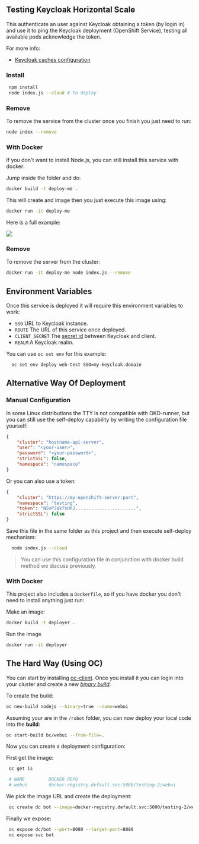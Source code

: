 ## Testing Keycloak Horizontal Scale

This authenticate an user against Keycloak obtaining a token (by login in) and use it to ping the Keycloak deployment (OpenShift Service), testing all available pods acknowledge the token.

For more info: 

- [Keycloak caches configuration](https://www.keycloak.org/docs/3.0/server_installation/topics/cache.html)


### Install

```sh
 npm install
 node index.js --cloud # To deploy
```

### Remove

To remove the service from the cluster once you finish you just need to run:

```sh
node index --remove
```


### With Docker

If you don't want to install Node.js, you can still install this service with docker:

Jump inside the folder and do:

```sh
docker build -t deploy-me .
```

This will create and image then you just execute this image using: 

```sh
docker run -it deploy-me
```

Here is a full example: 

![](https://github.com/cesarvr/keycloak-examples/blob/master/docs/docker-deployment.gif?raw=true)



### Remove

To remove the server from the cluster: 

```sh
docker run -it deploy-me node index.js --remove
```


## Environment Variables

Once this service is deployed it will require this environment variables to work:

- ``SSO`` URL to Keycloak instance.
- ``ROUTE`` The URL of this service once deployed.
- ``CLIENT_SECRET`` The [secret id](https://www.keycloak.org/docs/2.5/server_admin/topics/clients/oidc/confidential.html) between Keycloak and client.
- ``REALM`` A Keycloak realm.

You can use ``oc set env`` for this example:

```sh
  oc set env deploy web-test SSO=my-keycloak.domain
```

## Alternative Way Of Deployment


### Manual Configuration 

In some Linux distributions the TTY is not compatible with OKD-runner, but you can still use the self-deploy capability by writing the configuration file yourself: 

```json
{
    "cluster": "hostname-api-server",
    "user": "<your-user>",
    "password": "<your-password>",
    "strictSSL": false,
    "namespace": "namespace"
}
```

Or you can also use a token: 

```json
{
    "cluster": "https://my-openshift-server:port",
    "namespace": "testing",
    "token": "NSvPJQk7sHhJ.......................",
    "strictSSL": false
}
```

Save this file in the same folder as this project and then execute self-deploy mechanism: 

```sh
  node index.js --cloud
```
> You can use this configuration file in conjunction with docker build method we discuss previously.

### With Docker

This project also includes a ``Dockerfile``, so if you have docker you don't need to install anything just run: 


Make an image: 

```sh
docker build -t deployer .
```

Run the image

```sh
docker run -it deployer 
```

 


## The Hard Way (Using OC) 

You can start by installing [oc-client](https://github.com/cesarvr/Openshift#linuxmacosx). Once you install it you can login into your cluster and create a new [*binary build*](https://cesarvr.io/post/buildconfig/): 


To create the build: 

```sh
oc new-build nodejs --binary=true --name=webui
```


Assuming your are in the ``/robot`` folder, you can now deploy your local code into the **build**: 

```sh
oc start-build bc/webui --from-file=.
```


Now you can create a deployment configuration: 

First get the image: 

```sh 
 oc get is

 # NAME         DOCKER REPO                                             TAGS      UPDATED
 # webui        docker-registry.default.svc:5000/testing-2/webui
```

We pick the image URL and create the deployment:

```sh
 oc create dc bot --image=docker-registry.default.svc:5000/testing-2/webui
```

Finally we expose:

```sh
 oc expose dc/bot --port=8080 --target-port=8080
 oc expose svc bot
```



